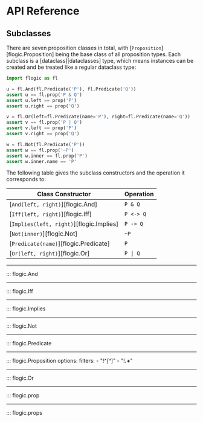 
# API Reference

## Subclasses

There are seven proposition classes in total, with
[`Proposition`][flogic.Proposition] being the base class of all proposition
types. Each subclass is a [dataclass][dataclasses] type, which means instances
can be created and be treated like a regular dataclass type:

```python
import flogic as fl

u = fl.And(fl.Predicate('P'), fl.Predicate('Q'))
assert u == fl.prop('P & Q')
assert u.left == prop('P')
assert u.right == prop('Q')

v = fl.Or(left=fl.Predicate(name='P'), right=fl.Predicate(name='Q'))
assert v == fl.prop('P | Q')
assert v.left == prop('P')
assert v.right == prop('Q')

w = fl.Not(fl.Predicate('P'))
assert w == fl.prop('~P')
assert w.inner == fl.prop('P')
assert w.inner.name == 'P'
```

The following table gives the subclass constructors and the operation it
corresponds to:

| Class Constructor                        | Operation               |
| ---------------------------------------- | ----------------------- |
| [`And(left, right)`][flogic.And]         | `P & Q`                 |
| [`Iff(left, right)`][flogic.Iff]         | `P <-> Q`               |
| [`Implies(left, right)`][flogic.Implies] | `P -> Q`                |
| [`Not(inner)`][flogic.Not]               | `~P`                    |
| [`Predicate(name)`][flogic.Predicate]    | `P`                     |
| [`Or(left, right)`][flogic.Or]           | <code>P &#124; Q</code> |

----

::: flogic.And

----

::: flogic.Iff

----

::: flogic.Implies

----

::: flogic.Not

----

::: flogic.Predicate

----

::: flogic.Proposition
    options:
      filters:
        - "!^_[^_]"
        - "!__.+__"

----

::: flogic.Or

----

::: flogic.prop

----

::: flogic.props
